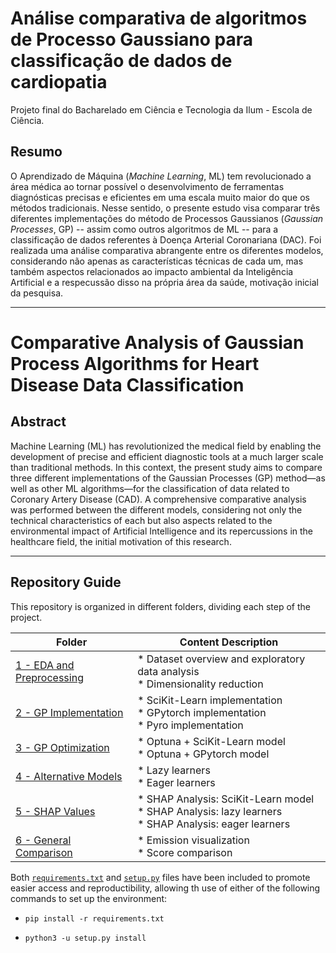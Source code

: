 # Análise comparativa de algoritmos de Processo Gaussiano para classificação de dados de cardiopatia

Projeto final do Bacharelado em Ciência e Tecnologia da Ilum - Escola de Ciência.

## Resumo
O Aprendizado de Máquina (*Machine Learning*, ML) tem revolucionado a área médica ao tornar possível o desenvolvimento de ferramentas diagnósticas precisas e eficientes em uma escala muito maior do que os métodos tradicionais. Nesse sentido, o presente estudo visa comparar três diferentes implementações do método de Processos Gaussianos (*Gaussian Processes*, GP) -- assim como outros algoritmos de ML -- para a classificação de dados referentes à Doença Arterial Coronariana (DAC). Foi realizada uma análise comparativa abrangente entre os diferentes modelos, considerando não apenas as características técnicas de cada um, mas também aspectos relacionados ao impacto ambiental da Inteligência Artificial e a respecussão disso na própria área da saúde, motivação inicial da pesquisa.

---

# Comparative Analysis of Gaussian Process Algorithms for Heart Disease Data Classification

## Abstract
Machine Learning (ML) has revolutionized the medical field by enabling the development of precise and efficient diagnostic tools at a much larger scale than traditional methods. In this context, the present study aims to compare three different implementations of the Gaussian Processes (GP) method—as well as other ML algorithms—for the classification of data related to Coronary Artery Disease (CAD). A comprehensive comparative analysis was performed between the different models, considering not only the technical characteristics of each but also aspects related to the environmental impact of Artificial Intelligence and its repercussions in the healthcare field, the initial motivation of this research.

---

## Repository Guide

This repository is organized in different folders, dividing each step of the project.

| Folder | Content Description |
| ------ | ------------------- |
| [1 - EDA and Preprocessing](1-EDA-and-Preprocessing) | * Dataset overview and exploratory data analysis <br> * Dimensionality reduction |
| [2 - GP Implementation](2-GP-Implementation) | * SciKit-Learn implementation <br> * GPytorch implementation <br> * Pyro implementation |
| [3 - GP Optimization](3-GP-Optimization) | * Optuna + SciKit-Learn model <br> * Optuna + GPytorch model |
| [4 - Alternative Models](4-Alternative-Models) | * Lazy learners <br> * Eager learners |
| [5 - SHAP Values](5-SHAP-Values) | * SHAP Analysis: SciKit-Learn model <br> * SHAP Analysis: lazy learners <br> * SHAP Analysis: eager learners |
| [6 - General Comparison](6-General-Comparison) | * Emission visualization <br> * Score comparison |


Both [`requirements.txt`](requirements.txt) and [`setup.py`](setup.py) files have been included to promote easier access and reproductibility, allowing th use of either of the following commands to set up the environment:

* `pip install -r requirements.txt`

* `python3 -u setup.py install`


<!-- ## Table of Contents
1. [Introduction](#introduction)
2. [Methodology](#methodology)
3. [Results](#results)
4. [Discussion](#discussion)
5. [Conclusion](#conclusion)
6. [References](#references)

## Introduction


## Methodology


## Results


## Discussion


## Conclusion


## References


---

## License (?)


## Acknowledgements
-->